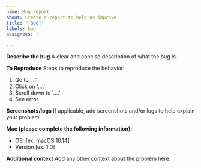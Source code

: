 ```yaml
---
name: Bug report
about: Create a report to help us improve
title: "[BUG]"
labels: bug
assignees: ''

---
```


**Describe the bug**
A clear and concise description of what the bug is.

**To Reproduce**
Steps to reproduce the behavior:
1. Go to '...'
2. Click on '....'
3. Scroll down to '....'
4. See error

**Screenshots/logs**
If applicable, add screenshots and/or logs to help explain your problem.

**Mac (please complete the following information):**
 - OS: [ex. macOS 10.14]
 - Version [ex. 1.0]

**Additional context**
Add any other context about the problem here.
